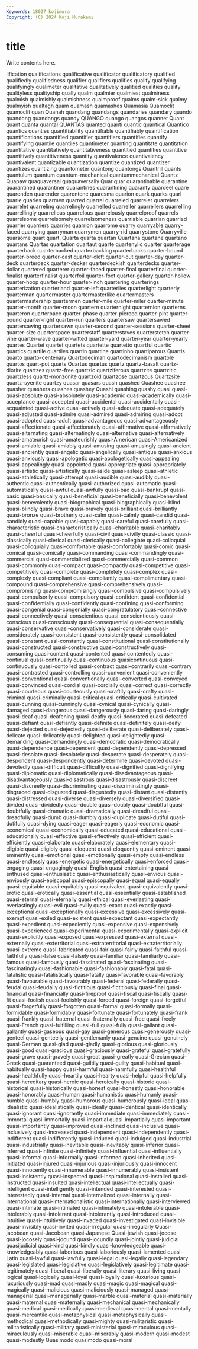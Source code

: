 ```yaml
---
Keywords: 18027 kojimura
Copyright: (C) 2024 Koji Murakami
---
```


# title

Write contents here.



lification qualifications qualificative qualificator
qualificatory qualified qualifiedly qualifiedness qualifier qualifiers qualifies qualify qualifying qualifyingly
qualimeter qualitative qualitatively qualitied qualities quality qualityless qualityship qually qualm
qualmier qualmiest qualminess qualmish qualmishly qualmishness qualmproof qualms qualm-sick qualmy
qualmyish qualtagh quam quamash quamashes Quamasia Quamoclit quamoclit quan Quanah
quandang quandangs quandaries quandary quando quandong quandongs quandy QUANGO quango
quangos quannet Quant quant quanta quantal QUANTAS quanted quanti quantic
quantical Quantico quantics quanties quantifiability quantifiable quantifiably quantification quantifications quantified
quantifier quantifiers quantifies quantify quantifying quantile quantiles quantimeter quanting quantitate
quantitation quantitative quantitatively quantitativeness quantitied quantities quantitive quantitively quantitiveness quantity
quantivalence quantivalency quantivalent quantizable quantization quantize quantized quantizer quantizes quantizing
quantometer quantong quantongs Quantrill quants quantulum quantum quantum-mechanical quantummechanical Quantz
Quapaw quaquaversal quaquaversally Quar quar quarantinable quarantine quarantined quarantiner quarantines
quarantining quaranty quardeel quare quarenden quarender quarentene quaresma quarion quark
quarks quarl quarle quarles quarmen quarred quarrel quarreled quarreler quarrelers
quarrelet quarreling quarrelingly quarrelled quarreller quarrellers quarrelling quarrellingly quarrellous quarrelous
quarrelously quarrelproof quarrels quarrelsome quarrelsomely quarrelsomeness quarriable quarrian quarried quarrier
quarriers quarries quarrion quarrome quarry quarryable quarry-faced quarrying quarryman quarrymen
quarry-rid quarrystone Quarryville quarsome quart quart. Quarta quarta quartan Quartana
quartane quartano quartans Quartas quartation quartaut quarte quartenylic quarter quarterage
quarterback quarterbacked quarterbacking quarterbacks quarter-bound quarter-breed quarter-cast quarter-cleft quarter-cut quarter-day
quarter-deck quarterdeck quarter-decker quarterdeckish quarterdecks quarter-dollar quartered quarterer quarter-faced quarter-final
quarterfinal quarter-finalist quarterfinalist quarterfoil quarter-foot quarter-gallery quarter-hollow quarter-hoop quarter-hour quarter-inch
quartering quarterings quarterization quarterland quarter-left quarterlies quarterlight quarterly quarterman quartermaster
quartermasterlike quartermasters quartermastership quartermen quarter-mile quarter-miler quarter-minute quarter-month quarter-moon quartern
quarternight quarternion quarterns quarteron quarterpace quarter-phase quarter-pierced quarter-pint quarter-pound quarter-right
quarter-run quarters quartersaw quartersawed quartersawing quartersawn quarter-second quarter-sessions quarter-sheet quarter-size
quarterspace quarterstaff quarterstaves quarterstetch quarter-vine quarter-wave quarter-witted quarter-yard quarter-year quarter-yearly
quartes Quartet quartet quartets quartette quartetto quartful quartic quartics quartile
quartiles quartin quartine quartinho quartiparous Quartis quarto quarto-centenary Quartodeciman quartodecimanism
quartole quartos quart-pot quarts Quartus quartus quartz quartz-basalt quartz-diorite quartzes
quartz-free quartzic quartziferous quartzite quartzitic quartzless quartz-monzonite quartzoid quartzose quartzous
Quartzsite quartz-syenite quartzy quasar quasars quash quashed Quashee quashee quasher
quashers quashes quashey Quashi quashing quashy quasi quasi- quasi-absolute quasi-absolutely
quasi-academic quasi-academically quasi-acceptance quasi-accepted quasi-accidental quasi-accidentally quasi-acquainted quasi-active quasi-actively quasi-adequate
quasi-adequately quasi-adjusted quasi-admire quasi-admired quasi-admiring quasi-adopt quasi-adopted quasi-adult quasi-advantageous quasi-advantageously
quasi-affectionate quasi-affectionately quasi-affirmative quasi-affirmatively quasi-alternating quasi-alternatingly quasi-alternative quasi-alternatively quasi-amateurish quasi-amateurishly
quasi-American quasi-Americanized quasi-amiable quasi-amiably quasi-amusing quasi-amusingly quasi-ancient quasi-anciently quasi-angelic quasi-angelically
quasi-antique quasi-anxious quasi-anxiously quasi-apologetic quasi-apologetically quasi-appealing quasi-appealingly quasi-appointed quasi-appropriate quasi-appropriately
quasi-artistic quasi-artistically quasi-aside quasi-asleep quasi-athletic quasi-athletically quasi-attempt quasi-audible quasi-audibly quasi-authentic
quasi-authentically quasi-authorized quasi-automatic quasi-automatically quasi-awful quasi-awfully quasi-bad quasi-bankrupt quasi-basic quasi-basically
quasi-beneficial quasi-beneficially quasi-benevolent quasi-benevolently quasi-biographical quasi-biographically quasi-blind quasi-blindly quasi-brave quasi-bravely
quasi-brilliant quasi-brilliantly quasi-bronze quasi-brotherly quasi-calm quasi-calmly quasi-candid quasi-candidly quasi-capable quasi-capably
quasi-careful quasi-carefully quasi-characteristic quasi-characteristically quasi-charitable quasi-charitably quasi-cheerful quasi-cheerfully quasi-civil quasi-civilly
quasi-classic quasi-classically quasi-clerical quasi-clerically quasi-collegiate quasi-colloquial quasi-colloquially quasi-comfortable quasi-comfortably quasi-comic
quasi-comical quasi-comically quasi-commanding quasi-commandingly quasi-commercial quasi-commercialized quasi-commercially quasi-common quasi-commonly quasi-compact
quasi-compactly quasi-competitive quasi-competitively quasi-complete quasi-completely quasi-complex quasi-complexly quasi-compliant quasi-compliantly quasi-complimentary
quasi-compound quasi-comprehensive quasi-comprehensively quasi-compromising quasi-compromisingly quasi-compulsive quasi-compulsively quasi-compulsorily quasi-compulsory quasi-confident
quasi-confidential quasi-confidentially quasi-confidently quasi-confining quasi-conforming quasi-congenial quasi-congenially quasi-congratulatory quasi-connective quasi-connectively
quasi-conscientious quasi-conscientiously quasi-conscious quasi-consciously quasi-consequential quasi-consequentially quasi-conservative quasi-conservatively quasi-considerate quasi-considerately
quasi-consistent quasi-consistently quasi-consolidated quasi-constant quasi-constantly quasi-constitutional quasi-constitutionally quasi-constructed quasi-constructive quasi-constructively
quasi-consuming quasi-content quasi-contented quasi-contentedly quasi-continual quasi-continually quasi-continuous quasicontinuous quasi-continuously quasi-contolled
quasi-contract quasi-contrarily quasi-contrary quasi-contrasted quasi-controlling quasi-convenient quasi-conveniently quasi-conventional quasi-conventionally quasi-converted
quasi-conveyed quasi-convinced quasi-cordial quasi-cordially quasi-correct quasi-correctly quasi-courteous quasi-courteously quasi-craftily quasi-crafty
quasi-criminal quasi-criminally quasi-critical quasi-critically quasi-cultivated quasi-cunning quasi-cunningly quasi-cynical quasi-cynically quasi-damaged
quasi-dangerous quasi-dangerously quasi-daring quasi-daringly quasi-deaf quasi-deafening quasi-deafly quasi-decorated quasi-defeated quasi-defiant
quasi-defiantly quasi-definite quasi-definitely quasi-deify quasi-dejected quasi-dejectedly quasi-deliberate quasi-deliberately quasi-delicate quasi-delicately
quasi-delighted quasi-delightedly quasi-demanding quasi-demandingly quasi-democratic quasi-democratically quasi-dependence quasi-dependent quasi-dependently quasi-depressed
quasi-desolate quasi-desolately quasi-desperate quasi-desperately quasi-despondent quasi-despondently quasi-determine quasi-devoted quasi-devotedly quasi-difficult
quasi-difficultly quasi-dignified quasi-dignifying quasi-diplomatic quasi-diplomatically quasi-disadvantageous quasi-disadvantageously quasi-disastrous quasi-disastrously quasi-discreet
quasi-discreetly quasi-discriminating quasi-discriminatingly quasi-disgraced quasi-disgusted quasi-disgustedly quasi-distant quasi-distantly quasi-distressed quasi-diverse
quasi-diversely quasi-diversified quasi-divided quasi-dividedly quasi-double quasi-doubly quasi-doubtful quasi-doubtfully quasi-dramatic quasi-dramatically
quasi-dreadful quasi-dreadfully quasi-dumb quasi-dumbly quasi-duplicate quasi-dutiful quasi-dutifully quasi-dying quasi-eager quasi-eagerly
quasi-economic quasi-economical quasi-economically quasi-educated quasi-educational quasi-educationally quasi-effective quasi-effectively quasi-efficient quasi-efficiently
quasi-elaborate quasi-elaborately quasi-elementary quasi-eligible quasi-eligibly quasi-eloquent quasi-eloquently quasi-eminent quasi-eminently quasi-emotional
quasi-emotionally quasi-empty quasi-endless quasi-endlessly quasi-energetic quasi-energetically quasi-enforced quasi-engaging quasi-engagingly quasi-English
quasi-entertaining quasi-enthused quasi-enthusiastic quasi-enthusiastically quasi-envious quasi-enviously quasi-episcopal quasi-episcopally quasi-equal quasi-equally
quasi-equitable quasi-equitably quasi-equivalent quasi-equivalently quasi-erotic quasi-erotically quasi-essential quasi-essentially quasi-established quasi-eternal
quasi-eternally quasi-ethical quasi-everlasting quasi-everlastingly quasi-evil quasi-evilly quasi-exact quasi-exactly quasi-exceptional quasi-exceptionally
quasi-excessive quasi-excessively quasi-exempt quasi-exiled quasi-existent quasi-expectant quasi-expectantly quasi-expedient quasi-expediently quasi-expensive
quasi-expensively quasi-experienced quasi-experimental quasi-experimentally quasi-explicit quasi-explicitly quasi-exposed quasi-expressed quasi-external quasi-externally
quasi-exterritorial quasi-extraterritorial quasi-extraterritorially quasi-extreme quasi-fabricated quasi-fair quasi-fairly quasi-faithful quasi-faithfully quasi-false
quasi-falsely quasi-familiar quasi-familiarly quasi-famous quasi-famously quasi-fascinated quasi-fascinating quasi-fascinatingly quasi-fashionable quasi-fashionably
quasi-fatal quasi-fatalistic quasi-fatalistically quasi-fatally quasi-favorable quasi-favorably quasi-favourable quasi-favourably quasi-federal quasi-federally
quasi-feudal quasi-feudally quasi-fictitious quasi-fictitiously quasi-final quasi-financial quasi-financially quasi-fireproof quasi-fiscal quasi-fiscally
quasi-fit quasi-foolish quasi-foolishly quasi-forced quasi-foreign quasi-forgetful quasi-forgetfully quasi-forgotten quasi-formal quasi-formally
quasi-formidable quasi-formidably quasi-fortunate quasi-fortunately quasi-frank quasi-frankly quasi-fraternal quasi-fraternally quasi-free quasi-freely
quasi-French quasi-fulfilling quasi-full quasi-fully quasi-gallant quasi-gallantly quasi-gaseous quasi-gay quasi-generous quasi-generously
quasi-genteel quasi-genteelly quasi-gentlemanly quasi-genuine quasi-genuinely quasi-German quasi-glad quasi-gladly quasi-glorious quasi-gloriously
quasi-good quasi-gracious quasi-graciously quasi-grateful quasi-gratefully quasi-grave quasi-gravely quasi-great quasi-greatly quasi-Grecian
quasi-Greek quasi-guaranteed quasi-guiltily quasi-guilty quasi-habitual quasi-habitually quasi-happy quasi-harmful quasi-harmfully quasi-healthful
quasi-healthfully quasi-heartily quasi-hearty quasi-helpful quasi-helpfully quasi-hereditary quasi-heroic quasi-heroically quasi-historic quasi-historical
quasi-historically quasi-honest quasi-honestly quasi-honorable quasi-honorably quasi-human quasi-humanistic quasi-humanly quasi-humble quasi-humbly
quasi-humorous quasi-humorously quasi-ideal quasi-idealistic quasi-idealistically quasi-ideally quasi-identical quasi-identically quasi-ignorant quasi-ignorantly
quasi-immediate quasi-immediately quasi-immortal quasi-immortally quasi-impartial quasi-impartially quasi-important quasi-importantly quasi-improved quasi-inclined
quasi-inclusive quasi-inclusively quasi-increased quasi-independent quasi-independently quasi-indifferent quasi-indifferently quasi-induced quasi-indulged quasi-industrial
quasi-industrially quasi-inevitable quasi-inevitably quasi-inferior quasi-inferred quasi-infinite quasi-infinitely quasi-influential quasi-influentially quasi-informal
quasi-informally quasi-informed quasi-inherited quasi-initiated quasi-injured quasi-injurious quasi-injuriously quasi-innocent quasi-innocently quasi-innumerable
quasi-innumerably quasi-insistent quasi-insistently quasi-inspected quasi-inspirational quasi-installed quasi-instructed quasi-insulted quasi-intellectual quasi-intellectually
quasi-intelligent quasi-intelligently quasi-intended quasi-interested quasi-interestedly quasi-internal quasi-internalized quasi-internally quasi-international quasi-internationalistic
quasi-internationally quasi-interviewed quasi-intimate quasi-intimated quasi-intimately quasi-intolerable quasi-intolerably quasi-intolerant quasi-intolerantly quasi-introduced
quasi-intuitive quasi-intuitively quasi-invaded quasi-investigated quasi-invisible quasi-invisibly quasi-invited quasi-irregular quasi-irregularly Quasi-jacobean
quasi-Jacobean quasi-Japanese Quasi-jewish quasi-jocose quasi-jocosely quasi-jocund quasi-jocundly quasi-jointly quasi-judicial quasijudicial
quasi-kind quasi-kindly quasi-knowledgeable quasi-knowledgeably quasi-laborious quasi-laboriously quasi-lamented quasi-Latin quasi-lawful quasi-lawfully
quasi-legal quasi-legally quasi-legendary quasi-legislated quasi-legislative quasi-legislatively quasi-legitimate quasi-legitimately quasi-liberal quasi-liberally
quasi-literary quasi-living quasi-logical quasi-logically quasi-loyal quasi-loyally quasi-luxurious quasi-luxuriously quasi-mad quasi-madly
quasi-magic quasi-magical quasi-magically quasi-malicious quasi-maliciously quasi-managed quasi-managerial quasi-managerially quasi-marble quasi-material
quasi-materially quasi-maternal quasi-maternally quasi-mechanical quasi-mechanically quasi-medical quasi-medically quasi-medieval quasi-mental quasi-mentally
quasi-mercantile quasi-metaphysical quasi-metaphysically quasi-methodical quasi-methodically quasi-mighty quasi-militaristic quasi-militaristically quasi-military quasi-ministerial
quasi-miraculous quasi-miraculously quasi-miserable quasi-miserably quasi-modern quasi-modest quasi-modestly Quasimodo quasimodo quasi-moral
